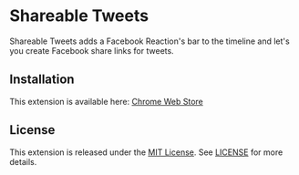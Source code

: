 # Shareable Tweets
Shareable Tweets adds a Facebook Reaction's bar to the timeline and let's you create Facebook share links for tweets.

## Installation
This extension is available here: [Chrome Web Store](https://chrome.google.com/webstore/detail/shareable-tweets/gmdhfohiimofdkgfibdamlamdbehooba)

## License
This extension is released under the [MIT License](https://opensource.org/licenses/MIT).
See [LICENSE](LICENSE) for more details.
